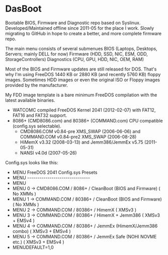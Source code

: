 # DasBoot
Bootable BIOS, Firmware and Diagnostic repo based on Syslinux.
Developed/Maintained offline since 2011-05 for the place I work.
Slowly migrating to GitHub in hope to create a better, and more complete firmware repo.

The main menu consists of several submenues
BIOS (Laptops, Desktops, Servers; mainly DELL for now)
Firmware (HDD, SSD, NIC, ESM, ODD, StorageControllers) 
Diagnostics (CPU, GPU, HDD, NIC, OEM, RAM)

Most of the BIOS and Firmware updates are still released for DOS. That's why I'm using FreeDOS 1440 KB or
2880 KB (and recently 5760 KB) floppy images. Sometimes HDD images or even the original ISO or Floppy images
provided by the manufacturer.

My FDD image template is a bare minimum FreeDOS compilation with the latest available binaries.
* WATCOMC compiled FreeDOS Kernel 2041 (2012-02-07) with FAT12, FAT16 and FAT32 support.
* 8086+ (CMD8086.com) and 80386+ (COMMAND.com) CPU compatible (config.sys selectable).
  * CMD8086.COM v0.84-pre XMS_SWAP (2006-06-06) and COMMAND.COM v0.84-pre2 XMS_SWAP (2006-08-28)
  * HiMemX v3.32 (2008-03-13) and Jemm386/JemmEx v5.75 (2011-05-31)
  * NANSI v4.0d (2007-05-26)

Config.sys looks like this:

* MENU                      FreeDOS 2041 Config.sys Presets
* MENU                      -------------------------------
* MENU
* MENU 0 -> CMD8086.COM / 8086+  / CleanBoot (BIOS and Firmware)    ( No XMMs       )
* MENU 1 -> COMMAND.COM / 80386+ / CleanBoot (BIOS and Firmware)    ( No XMMs       )
* MENU 2 -> COMMAND.COM / 80386+ / HimemX                           ( XMSv3         )
* MENU 3 -> COMMAND.COM / 80386+ / HimemX + Jemm386                 ( XMSv3 + EMSv4 )
* MENU 4 -> COMMAND.COM / 80386+ / JemmEx (HimemX/Jemm386 combo)    ( XMSv3 + EMSv4 )
* MENU 5 -> COMMAND.COM / 80386+ / JemmEx Safe (NOHI NOVME etc.)    ( XMSv3 + EMSv4 )
* MENUDEFAULT=1,0
